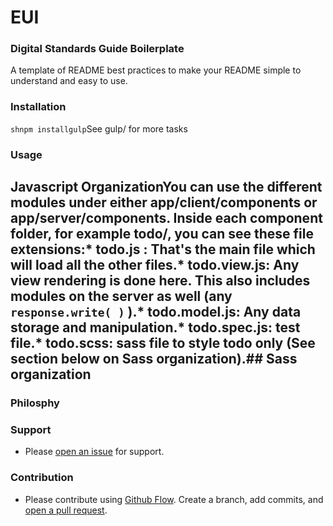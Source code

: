 # EUI
### Digital Standards Guide Boilerplate
A template of README best practices to make your README simple to understand and easy to use.
### Installation
```shnpm installgulp```See gulp/ for more tasks
### Usage
## Javascript OrganizationYou can use the different modules under either **app/client/components** or **app/server/components**. Inside each component folder, for example **todo/**, you can see these file extensions:* todo.js : That's the main file which will load all the other files.* todo.view.js: Any view rendering is done here. This also includes modules on the server as well (any ```response.write( )``` ).* todo.model.js: Any data storage and manipulation.* todo.spec.js: test file.* todo.scss: sass file to style todo only (See section below on Sass organization).## Sass organization
### Philosphy
### Support
* Please [open an issue](https://github.com/fraction/readme-boilerplate/issues/new) for support.
### Contribution
* Please contribute using [Github Flow](https://guides.github.com/introduction/flow/). Create a branch, add commits, and [open a pull request](https://github.com/fraction/readme-boilerplate/compare/).
